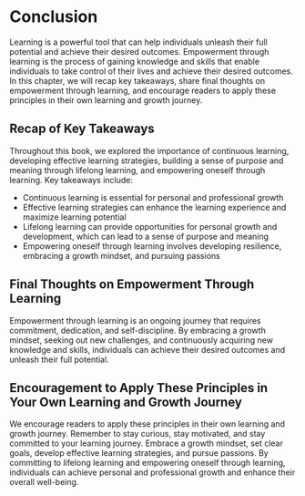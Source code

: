 Conclusion
==========

Learning is a powerful tool that can help individuals unleash their full potential and achieve their desired outcomes. Empowerment through learning is the process of gaining knowledge and skills that enable individuals to take control of their lives and achieve their desired outcomes. In this chapter, we will recap key takeaways, share final thoughts on empowerment through learning, and encourage readers to apply these principles in their own learning and growth journey.

Recap of Key Takeaways
----------------------

Throughout this book, we explored the importance of continuous learning, developing effective learning strategies, building a sense of purpose and meaning through lifelong learning, and empowering oneself through learning. Key takeaways include:

* Continuous learning is essential for personal and professional growth
* Effective learning strategies can enhance the learning experience and maximize learning potential
* Lifelong learning can provide opportunities for personal growth and development, which can lead to a sense of purpose and meaning
* Empowering oneself through learning involves developing resilience, embracing a growth mindset, and pursuing passions

Final Thoughts on Empowerment Through Learning
----------------------------------------------

Empowerment through learning is an ongoing journey that requires commitment, dedication, and self-discipline. By embracing a growth mindset, seeking out new challenges, and continuously acquiring new knowledge and skills, individuals can achieve their desired outcomes and unleash their full potential.

Encouragement to Apply These Principles in Your Own Learning and Growth Journey
-------------------------------------------------------------------------------

We encourage readers to apply these principles in their own learning and growth journey. Remember to stay curious, stay motivated, and stay committed to your learning journey. Embrace a growth mindset, set clear goals, develop effective learning strategies, and pursue passions. By committing to lifelong learning and empowering oneself through learning, individuals can achieve personal and professional growth and enhance their overall well-being.
